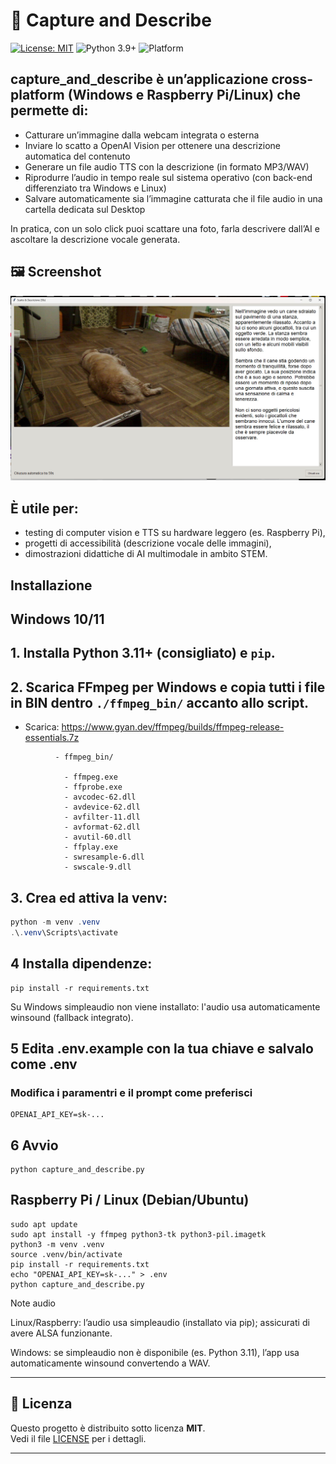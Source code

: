# 🤖 Capture and Describe
[![License: MIT](https://img.shields.io/badge/License-MIT-yellow.svg)](LICENSE)
![Python 3.9+](https://img.shields.io/badge/python-3.9%2B-blue)
![Platform](https://img.shields.io/badge/platform-Linux%20%7C%20Windows%20%7C%20RaspberryPi-lightgrey)

## capture_and_describe è un’applicazione cross-platform (Windows e Raspberry Pi/Linux) che permette di:

- Catturare un’immagine dalla webcam integrata o esterna
- Inviare lo scatto a OpenAI Vision per ottenere una descrizione automatica del contenuto
- Generare un file audio TTS con la descrizione (in formato MP3/WAV)
- Riprodurre l’audio in tempo reale sul sistema operativo (con back-end differenziato tra Windows e Linux)
- Salvare automaticamente sia l’immagine catturata che il file audio in una cartella dedicata sul Desktop

In pratica, con un solo click puoi scattare una foto, farla descrivere dall’AI e ascoltare la descrizione vocale generata.

## 🖼️ Screenshot

![capture_adn_describe](Screenshot.jpg)


## È utile per:

- testing di computer vision e TTS su hardware leggero (es. Raspberry Pi),
- progetti di accessibilità (descrizione vocale delle immagini),
- dimostrazioni didattiche di AI multimodale in ambito STEM.

## Installazione

## Windows 10/11
## 1. Installa Python 3.11+ (consigliato) e `pip`.
## 2. Scarica **FFmpeg per Windows** e copia tutti i file in BIN dentro `./ffmpeg_bin/` accanto allo script.

- Scarica: https://www.gyan.dev/ffmpeg/builds/ffmpeg-release-essentials.7z

```
          - ffmpeg_bin/

            - ffmpeg.exe      
            - ffprobe.exe
            - avcodec-62.dll
            - avdevice-62.dll
            - avfilter-11.dll
            - avformat-62.dll
            - avutil-60.dll
            - ffplay.exe
            - swresample-6.dll
            - swscale-9.dll

```

## 3. Crea ed attiva la venv:
   ```powershell
   python -m venv .venv
   .\.venv\Scripts\activate
   
   ```
## 4 Installa dipendenze:

```
pip install -r requirements.txt
```

Su Windows simpleaudio non viene installato: l'audio usa automaticamente winsound (fallback integrato).

## 5 Edita .env.example con la tua chiave e salvalo come .env 
### Modifica i paramentri e il prompt come preferisci
```
OPENAI_API_KEY=sk-...

```

## 6 Avvio
```
python capture_and_describe.py

```


## Raspberry Pi / Linux (Debian/Ubuntu)
```
sudo apt update
sudo apt install -y ffmpeg python3-tk python3-pil.imagetk
python3 -m venv .venv
source .venv/bin/activate
pip install -r requirements.txt
echo "OPENAI_API_KEY=sk-..." > .env
python capture_and_describe.py
```

Note audio

Linux/Raspberry: l’audio usa simpleaudio (installato via pip); assicurati di avere ALSA funzionante.

Windows: se simpleaudio non è disponibile (es. Python 3.11), l’app usa automaticamente winsound convertendo a WAV.

---

## 📜 Licenza

Questo progetto è distribuito sotto licenza **MIT**.  
Vedi il file [LICENSE](LICENSE) per i dettagli.

---


